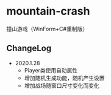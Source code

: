 # mountain-crash
撞山游戏（WinForm+C#重制版）

## ChangeLog
* 2020.1.28
  * Player类使用自动属性
  * 增加随机生成功能，随机产生设置
  * 增加战场随窗口尺寸变化而变化
